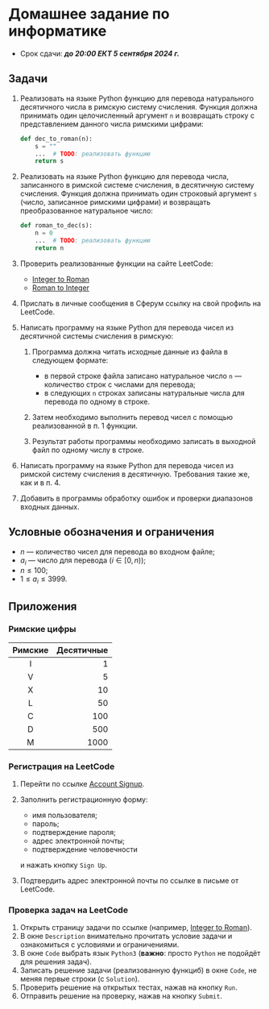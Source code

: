 # Домашнее задание по информатике

- Срок сдачи: ***до 20:00 ЕКТ 5 сентября 2024 г.***

## Задачи

1. Реализовать на языке Python функцию для перевода натурального десятичного числа в римскую систему счисления.
Функция должна принимать один целочисленный аргумент `n` и возвращать строку с представлением данного числа римскими цифрами:

    ```python
    def dec_to_roman(n):
        s = ""
        ...  # TODO: реализовать функцию
        return s
    ```

2. Реализовать на языке Python функцию для перевода числа, записанного в римской системе счисления, в десятичную систему счисления.
Функция должна принимать один строковый аргумент `s` (число, записанное римскими цифрами) и возвращать преобразованное натуральное число:

    ```python
    def roman_to_dec(s):
        n = 0
        ...  # TODO: реализовать функцию
        return n
    ```

3. Проверить реализованные функции на сайте LeetCode:

    - [Integer to Roman]
    - [Roman to Integer]

4. Прислать в личные сообщения в Сферум ссылку на свой профиль на LeetCode.

5. Написать программу на языке Python для перевода чисел из десятичной системы счисления в римскую:

    1. Программа должна читать исходные данные из файла в следующем формате:

        - в первой строке файла записано натуральное число `n` — количество строк с числами для перевода;
        - в следующих `n` строках записаны натуральные числа для перевода по одному в строке.

    2. Затем необходимо выполнить перевод чисел с помощью реализованной в п. 1 функции.
    
    3. Результат работы программы необходимо записать в выходной файл по одному числу в строке.

6. Написать программу на языке Python для перевода чисел из римской систему счисления в десятичную.
Требования такие же, как и в п. 4.

7. Добавить в программы обработку ошибок и проверки диапазонов входных данных.

## Условные обозначения и ограничения

- $n$ — количество чисел для перевода во входном файле;
- $a_i$ — число для перевода ($i \in [0,n)$);
- $n \leqslant 100$;
- $1 \leqslant a_i \leqslant 3999$.

## Приложения

### Римские цифры

| Римские | Десятичные |
|:-------:|-----------:|
| Ⅰ |    1 |
| Ⅴ |    5 |
| Ⅹ |   10 |
| Ⅼ |   50 |
| Ⅽ |  100 |
| Ⅾ |  500 |
| Ⅿ | 1000 |

### Регистрация на LeetCode

1. Перейти по ссылке [Account Signup](https://leetcode.com/accounts/signup/ "Account Signup — LeetCode").
2. Заполнить регистрационную форму:

    - имя пользователя;
    - пароль;
    - подтверждение пароля;
    - адрес электронной почты;
    - подтверждение человечности

    и нажать кнопку `Sign Up`.
3. Подтвердить адрес электронной почты по ссылке в письме от LeetCode.

### Проверка задач на LeetCode

1. Открыть страницу задачи по ссылке (например, [Integer to Roman]).
2. В окне `Description` внимательно прочитать условие задачи и ознакомиться с условиями и ограничениями.
3. В окне `Code` выбрать язык `Python3` (**важно**: просто `Python` не подойдёт для решения задач).
4. Записать решение задачи (реализованную функциб) в окне `Code`, не меняя первые строки (с `Solution`).
5. Проверить решение на открытых тестах, нажав на кнопку `Run`.
6. Отправить решение на проверку, нажав на кнопку `Submit`.

[Integer to Roman]: https://leetcode.com/problems/integer-to-roman/ "Integer to Roman — LeetCode"
[Roman to Integer]: https://leetcode.com/problems/roman-to-integer/ "Roman to Integer — LeetCode"

